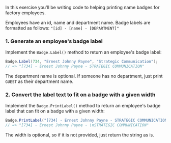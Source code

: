 In this exercise you'll be writing code to helping printing name
badges for factory employees.

Employees have an id, name and department name. Badge labels are
formatted as follows: `"[id] - [name] - [DEPARTMENT]"`

### 1. Generate an employee's badge label

Implement the `Badge.Label()` method to return an employee's badge label:

```csharp
Badge.Label(734, "Ernest Johnny Payne", "Strategic Communication");
// => "[734] - Ernest Johnny Payne - STRATEGIC COMMUNICATION"
```

The department name is optional. If someone has no department, just
print `GUEST` as their department name.

### 2. Convert the label text to fit on a badge with a given width

Implement the `Badge.PrintLabel()` method to return an employee's badge label that can fit on a badge with a given width:

```csharp
Badge.PrintLabel("[734] - Ernest Johnny Payne - STRATEGIC COMMUNICATION", 30);
// => "[734] - Ernest Johnny Payne - \nSTRATEGIC COMMUNICATION"
```

The width is optional, so if it is not provided, just return the
string as is.
